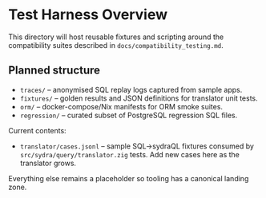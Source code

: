 # Test Harness Overview

This directory will host reusable fixtures and scripting around the compatibility suites described in `docs/compatibility_testing.md`.

## Planned structure

- `traces/` – anonymised SQL replay logs captured from sample apps.
- `fixtures/` – golden results and JSON definitions for translator unit tests.
- `orm/` – docker-compose/Nix manifests for ORM smoke suites.
- `regression/` – curated subset of PostgreSQL regression SQL files.

Current contents:

- `translator/cases.jsonl` – sample SQL→sydraQL fixtures consumed by `src/sydra/query/translator.zig` tests. Add new cases here as the translator grows.

Everything else remains a placeholder so tooling has a canonical landing zone.
